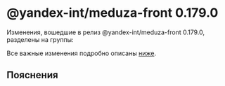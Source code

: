 # @yandex-int/meduza-front 0.179.0

<!-- ЧЕЛОВЕЧЕСКОЕ ВСТУПЛЕНИЕ -->

Изменения, вошедшие в релиз @yandex-int/meduza-front 0.179.0, разделены на группы:

Все важные изменения подробно описаны [ниже](#Пояснения).

## Пояснения

